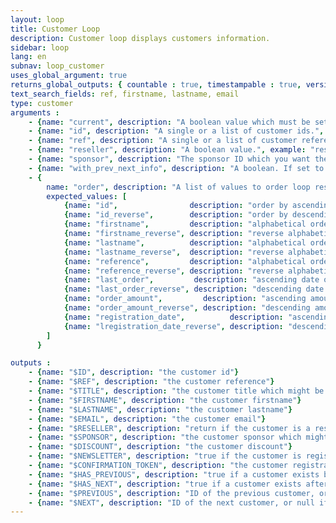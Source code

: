 ```yaml
---
layout: loop
title: Customer Loop
description: Customer loop displays customers information.
sidebar: loop
lang: en
subnav: loop_customer
uses_global_argument: true
returns_global_outputs: { countable : true, timestampable : true, versionable : false }
text_search_fields: ref, firstname, lastname, email
type: customer
arguments :
    - {name: "current", description: "A boolean value which must be set to false if you need to display not authenticated customers information, typically if `sponsor` parameter is set.", example: "current=\"false\"", default: "yes"}
    - {name: "id", description: "A single or a list of customer ids.", example: "id=\"2\", id=\"1,4,7\""}
    - {name: "ref", description: "A single or a list of customer references.", example: "ref=\"1231231241\", ref=\"123123,789789\""}
    - {name: "reseller", description: "A boolean value.", example: "reseller=\"yes\""}
    - {name: "sponsor", description: "The sponsor ID which you want the list of affiliated customers", example: "sponsor=\"1\""}
    - {name: "with_prev_next_info", description: "A boolean. If set to true, $HAS_PREVIOUS, $HAS_NEXT, $PREVIOUS, and $NEXT output variables are available.", example: "with_prev_next_info=\"yes\"", default: "false"}
    - {
        name: "order", description: "A list of values to order loop results", example: "order=\"firstname, lastname\"", default: "lastname",
        expected_values: [
            {name: "id",                description: "order by ascending ID"},
            {name: "id_reverse",        description: "order by descending ID"},
            {name: "firstname",         description: "alphabetical order on firstname"},
            {name: "firstname_reverse", description: "reverse alphabetical order on firstname"},
            {name: "lastname",          description: "alphabetical order on lastname"},
            {name: "lastname_reverse",  description: "reverse alphabetical order on lastname"},
            {name: "reference",         description: "alphabetical order on reference"},
            {name: "reference_reverse", description: "reverse alphabetical order on reference"},
            {name: "last_order",         description: "ascending date of last order"},
            {name: "last_order_reverse", description: "descending date of last order"},
            {name: "order_amount",         description: "ascending amount of last order"},
            {name: "order_amount_reverse", description: "descending amount of last order"},
            {name: "registration_date",          description: "ascending registration date"},
            {name: "lregistration_date_reverse", description: "descending registration date"}
        ]
      }    

outputs :
    - {name: "$ID", description: "the customer id"}
    - {name: "$REF", description: "the customer reference"}
    - {name: "$TITLE", description: "the customer title which might be use in <a href=\"/en/documentation/loop/title.html\">title loop</a>"}
    - {name: "$FIRSTNAME", description: "the customer firstname"}
    - {name: "$LASTNAME", description: "the customer lastname"}
    - {name: "$EMAIL", description: "the customer email"}
    - {name: "$RESELLER", description: "return if the customer is a reseller"}
    - {name: "$SPONSOR", description: "the customer sponsor which might be use in another <a href=\"/en/documentation/loop/customer.html\">customer loop</a>"}
    - {name: "$DISCOUNT", description: "the customer discount"}
    - {name: "$NEWSLETTER", description: "true if the customer is registered in the newsletter table, false otherwise"}
    - {name: "$CONFIRMATION_TOKEN", description: "the customer registration confirmation token, used when email confirmation of registration is enabled (see <strong>customer_email_confirmation</strong> configuration variable)"}
    - {name: "$HAS_PREVIOUS", description: "true if a customer exists before the current one, regarding the curent order. Only available if <strong>with_prev_next_info</strong> parameter is set to true"}
    - {name: "$HAS_NEXT", description: "true if a customer exists after the current one, regarding the curent order. Only available if <strong>with_prev_next_info</strong> parameter is set to true"}
    - {name: "$PREVIOUS", description: "ID of the previous customer, or null if non exists. Only available if <strong>with_prev_next_info</strong> parameter is set to true"}
    - {name: "$NEXT", description: "ID of the next customer, or null if non exists. Only available if <strong>with_prev_next_info</strong> parameter is set to true"}
---
```

